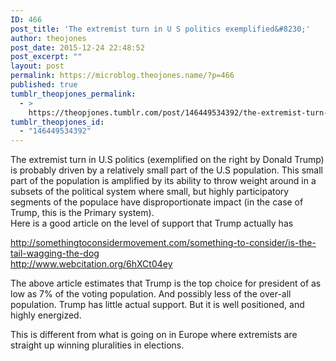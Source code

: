 ```yaml
---
ID: 466
post_title: 'The extremist turn in U S politics exemplified&#8230;'
author: theojones
post_date: 2015-12-24 22:48:52
post_excerpt: ""
layout: post
permalink: https://microblog.theojones.name/?p=466
published: true
tumblr_theopjones_permalink:
  - >
    https://theopjones.tumblr.com/post/146449534392/the-extremist-turn-in-u-s-politics-exemplified
tumblr_theopjones_id:
  - "146449534392"
---
```

<p>The extremist turn in U.S politics (exemplified on the right by Donald Trump) is probably driven by a relatively small part of the U.S population. This small part of the population is amplified by its ability to throw weight around in a subsets of the political system where small, but highly participatory segments of the populace have disproportionate impact (in the case of Trump, this is the Primary system).<br />
Here is a good article on the level of support that Trump actually has </p>
<p><a href="http://somethingtoconsidermovement.com/something-to-consider/is-the-tail-wagging-the-dog" rel="nofollow">http://somethingtoconsidermovement.com/something-to-consider/is-the-tail-wagging-the-dog</a><br /><a href="http://www.webcitation.org/6hXCt04ey" rel="nofollow">http://www.webcitation.org/6hXCt04ey</a></p>
<p>The above article estimates that Trump is the top choice for president of as low as 7% of the voting population. And possibly less of the over-all population.  Trump has little actual support. But it is well positioned, and highly energized. </p>
<p>This is different from what is going on in Europe where extremists are straight up winning pluralities in elections.</p>
